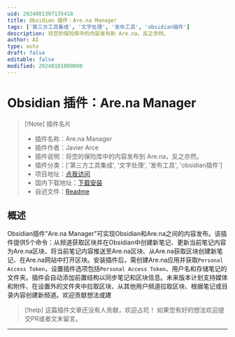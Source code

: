 ```yaml
---
uid: 2024081307135418
title: Obsidian 插件：Are.na Manager
tags: ['第三方工具集成', '文字处理', '发布工具', 'obsidian插件']
description: 将您的保险库中的内容发布到 Are.na，反之亦然。
author: AI
type: auto
draft: false
editable: false
modified: 20240101000000
---
```


# Obsidian 插件：Are.na Manager

> [!Note] 插件名片
> - 插件名称：Are.na Manager
> - 插件作者：Javier Arce
> - 插件说明：将您的保险库中的内容发布到 Are.na，反之亦然。
> - 插件分类：['第三方工具集成', '文字处理', '发布工具', 'obsidian插件']
> - 项目地址：[点我访问](https://github.com/javierarce/arena-manager)
> - 国内下载地址：[下载安装](https://pkmer.cn/products/plugin/pluginMarket/?arena-manager)
> - 自述文件：[Readme](https://ghproxy.net/https://raw.githubusercontent.com/javierarce/arena-manager/master/README.md)



## 概述

Obsidian插件"Are.na Manager"可实现Obsidian和Are.na之间的内容发布。该插件提供5个命令：从频道获取区块并在Obsidian中创建新笔记、更新当前笔记内容为Are.na区块、将当前笔记内容推送至Are.na区块、从Are.na获取区块创建新笔记、在Are.na网站中打开区块。安装插件后，需创建Are.na应用并获取`Personal Access Token`，设置插件选项包括`Personal Access Token`、用户名和存储笔记的文件夹。插件会自动添加前置结构以同步笔记和区块信息。未来版本计划支持媒体和附件、在设置外的文件夹中拉取区块、从其他用户频道拉取区块、根据笔记或目录内容创建新频道。欢迎贡献想法或建


> [!help] 
> 这篇插件文章还没有人贡献，欢迎占坑！
> 如果您有好的想法欢迎提交PR或者文末留言。
> 

---



